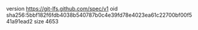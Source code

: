 version https://git-lfs.github.com/spec/v1
oid sha256:5bbf182f6fdb4038b540787b0c4e39fd78e4023ea61c22700bf00f541a91ead2
size 4653
